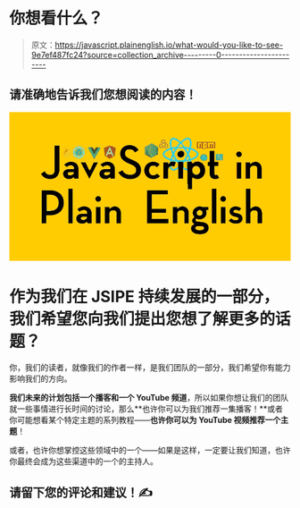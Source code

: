 # 你想看什么？

> 原文：<https://javascript.plainenglish.io/what-would-you-like-to-see-9e7ef487fc24?source=collection_archive---------0----------------------->

## 请准确地告诉我们您想阅读的内容！

![](img/ae9d5c868e4efcf4d2b192fa6c4a0bbd.png)

# 作为我们在 JSIPE 持续发展的一部分，我们希望您向我们提出您想了解更多的话题？

你，我们的读者，就像我们的作者一样，是我们团队的一部分，我们希望你有能力影响我们的方向。

**我们未来的计划包括一个播客和一个 YouTube 频道**，所以如果你想让我们的团队就一些事情进行长时间的讨论，那么**也许你可以为我们推荐一集播客！**或者你可能想看某个特定主题的系列教程——**也许你可以为 YouTube 视频推荐一个主题**！

或者，也许你想掌控这些领域中的一个——如果是这样，一定要让我们知道，也许你最终会成为这些渠道中的一个的主持人。

## 请留下您的评论和建议！✍️